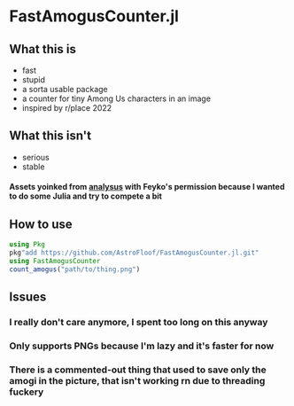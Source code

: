 # FastAmogusCounter.jl

## What this is
 - fast
 - stupid
 - a sorta usable package
 - a counter for tiny Among Us characters in an image
 - inspired by r/place 2022

## What this isn't
 - serious
 - stable

#### Assets yoinked from [analysus](https://github.com/Feyko/analysus/tree/main/amogi/templates) with Feyko's permission because I wanted to do some Julia and try to compete a bit

## How to use

```julia
using Pkg
pkg"add https://github.com/AstroFloof/FastAmogusCounter.jl.git"
using FastAmogusCounter
count_amogus("path/to/thing.png")
```

## Issues

### I really don't care anymore, I spent too long on this anyway
### Only supports PNGs because I'm lazy and it's faster for now
### There is a commented-out thing that used to save only the amogi in the picture, that isn't working rn due to threading fuckery